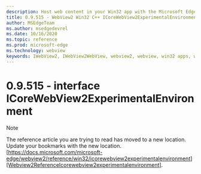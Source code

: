 ```yaml
---
description: Host web content in your Win32 app with the Microsoft Edge WebView2 control
title: 0.9.515 - WebView2 Win32 C++ ICoreWebView2ExperimentalEnvironment
author: MSEdgeTeam
ms.author: msedgedevrel
ms.date: 10/16/2020
ms.topic: reference
ms.prod: microsoft-edge
ms.technology: webview
keywords: IWebView2, IWebView2WebView, webview2, webview, win32 apps, win32, edge, ICoreWebView2, ICoreWebView2Controller, browser control, edge html
---
```


# 0.9.515 - interface ICoreWebView2ExperimentalEnvironment 

> [!NOTE]
> The reference article you are trying to read has moved to a new location.  
> Update your bookmarks with the new location.  
> [https://docs.microsoft.com/microsoft-edge/webview2/reference/win32/icorewebview2experimentalenvironment][Webview2ReferenceIcorewebview2experimentalenvironment].  

[Webview2ReferenceIcorewebview2experimentalenvironment]: /microsoft-edge/webview2/reference/win32/icorewebview2experimentalenvironment "interface ICoreWebView2ExperimentalEnvironment | Microsoft Docs"
